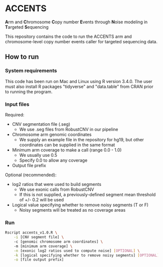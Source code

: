 # ACCENTS
**A**rm and **C**hromosome **C**opy number **E**vents through **N**oise modeling in **T**argeted **S**equencing

This repository contains the code to run the ACCENTS arm and chromosome-level copy number events caller for targeted sequencing data.

## How to run
### System requirements
This code has been run on Mac and Linux using R version 3.4.0. The user must also install R packages "tidyverse" and 
"data.table" from CRAN prior to running the program.

### Input files

Required:
- CNV segmentation file (.seg)
	- We use .seg files from RobustCNV in our pipeline
- Chromosome arm genomic coordinates
	- We supply an example file in the repository for hg19, but other coordinates can be supplied in the same format
- Minimum arm coverage to make a call (range 0.0 - 1.0)
	- We usually use 0.5
	- Specify 0.0 to allow any coverage
- Output file prefix

Optional (recommended):
- log2 ratios that were used to build segments
	- We use exonic calls from RobustCNV
	- If this is not supplied, a previously-defined segment mean threshold of +/- 0.2 will be used
- Logical value specifying whether to remove noisy segments (T or F)
	- Noisy segments will be treated as no coverage areas

### Run
```bash
Rscript accents_v1.0.R \
	-i [CNV segment file] \ 
	-c [genomic chromosome arm coordinates] \ 
	-m [minimum arm coverage] \
	-n [exonic log2 ratios used to compute noise] [OPTIONAL] \
	-k [logical specifying whether to remove noisy segments] [OPTIONAL] \
	-o [file output prefix]
```
